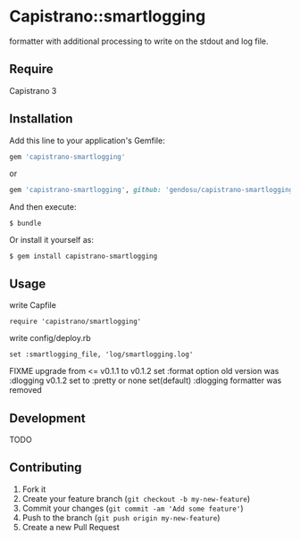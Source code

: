 # Capistrano::smartlogging

formatter with additional processing to write on the stdout and log file.

## Require

Capistrano 3

## Installation

Add this line to your application's Gemfile:

```ruby
gem 'capistrano-smartlogging'
```
or
```ruby
gem 'capistrano-smartlogging', github: 'gendosu/capistrano-smartlogging'
```

And then execute:

    $ bundle

Or install it yourself as:

    $ gem install capistrano-smartlogging

## Usage

write Capfile

    require 'capistrano/smartlogging'

write config/deploy.rb

    set :smartlogging_file, 'log/smartlogging.log'

FIXME
upgrade from <= v0.1.1 to v0.1.2
set :format option
old version was :dlogging
v0.1.2
set to :pretty or none set(default)
:dlogging formatter was removed

## Development

TODO

## Contributing

1. Fork it
2. Create your feature branch (`git checkout -b my-new-feature`)
3. Commit your changes (`git commit -am 'Add some feature'`)
4. Push to the branch (`git push origin my-new-feature`)
5. Create a new Pull Request

